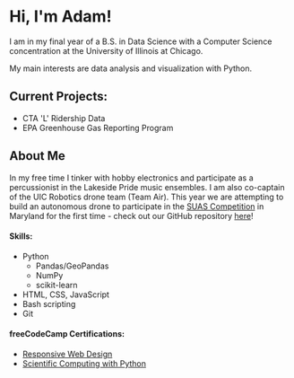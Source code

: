 # Hi, I'm Adam!

I am in my final year of a B.S. in Data Science with a Computer Science concentration at the University of Illinois at Chicago.

My main interests are data analysis and visualization with Python.

## Current Projects:

- CTA 'L' Ridership Data
- EPA Greenhouse Gas Reporting Program

## About Me

In my free time I tinker with hobby electronics and participate as a percussionist in the Lakeside Pride music ensembles. I am also co-captain of the UIC Robotics drone team (Team Air). This year we are attempting to build an autonomous drone to participate in the [SUAS Competition](https://suas-competition.org) in Maryland for the first time - check out our GitHub repository [here](https://github.com/chicagoedt/team-air-suas-2023)!

#### Skills:

- Python
	- Pandas/GeoPandas
	- NumPy
	- scikit-learn
- HTML, CSS, JavaScript
- Bash scripting
- Git

#### freeCodeCamp Certifications:

- [Responsive Web Design](https://www.freecodecamp.org/certification/abeige/responsive-web-design)
- [Scientific Computing with Python](https://www.freecodecamp.org/certification/abeige/scientific-computing-with-python-v7)
